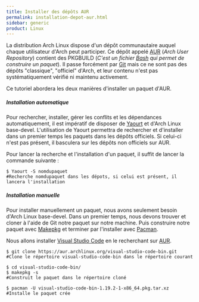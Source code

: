 ```yaml
---
title: Installer des dépôts AUR
permalink: installation-depot-aur.html
sidebar: generic
product: Linux
---
```



La distribution Arch Linux dispose d'un dépôt communautaire auquel chaque utilisateur d'Arch peut participer.
Ce dépôt appelé [AUR](https://wiki.archlinux.org/index.php/Arch_User_Repository) (_Arch User Repository_) contient des PKGBUILD (_C'est un fichier [Bash](https://wiki.archlinux.org/index.php/Bash) qui permet de construire un paquet_). Il passe forcément par [Git](https://wiki.archlinux.org/index.php/git) mais ce ne sont pas des dépôts "classique", "officiel" d'Arch, et leur contenu n'est pas systématiquement vérifié ni maintenu activement.

Ce tutoriel abordera les deux manières d'installer un paquet d'AUR.


##### Installation automatique #####
Pour rechercher, installer, gérer les conflits et les dépendances automatiquement, il est impératif de disposer de [Yaourt](https://wiki.archlinux.fr/yaourt) et d'Arch Linux base-devel.
L'utilisation de Yaourt permettra de rechercher et d'installer dans un premier temps les paquets dans les dépôts officiels. Si celui-ci n'est pas présent, il basculera sur les dépôts non officiels sur AUR.

Pour lancer la recherche et l'installation d'un paquet, il suffit de lancer la commande suivante :

```shell_session
$ Yaourt -S nomdupaquet
#Recherche nomdupaquet dans les dépots, si celui est présent, il lancera l'installation
```

##### Installation manuelle #####
Pour installer manuellement un paquet, nous avons seulement besoin d'Arch Linux base-devel.
Dans un premier temps, nous devons trouver et cloner à l'aide de Git notre paquet sur notre machine. Puis construire notre paquet avec [Makepkg](https://wiki.archlinux.org/index.php/makepkg) et terminer par l'installer avec [Pacman](https://wiki.archlinux.org/index.php/Pacman).

Nous allons installer [Visual Studio Code](https://aur.archlinux.org/packages/visual-studio-code-bin/) en le recherchant sur [AUR](https://aur.archlinux.org/).

```shell_session
$ git clone https://aur.archlinux.org/visual-studio-code-bin.git
#Clone le répertoire visual-studio-code-bin dans le répertoire courant

$ cd visual-studio-code-bin/
$ makepkg -s
#Construit le paquet dans le répertoire cloné

$ pacman -U visual-studio-code-bin-1.19.2-1-x86_64.pkg.tar.xz
#Installe le paquet crée
```
